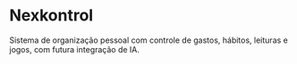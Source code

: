 # Nexkontrol
Sistema de organização pessoal com controle de gastos, hábitos, leituras e jogos, com futura integração de IA.
